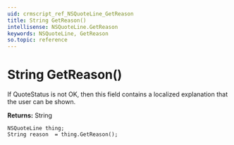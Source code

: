 ```yaml
---
uid: crmscript_ref_NSQuoteLine_GetReason
title: String GetReason()
intellisense: NSQuoteLine.GetReason
keywords: NSQuoteLine, GetReason
so.topic: reference
---
```


# String GetReason()

If QuoteStatus is not OK, then this field contains a localized explanation that the user can be shown.

**Returns:** String

```crmscript
NSQuoteLine thing;
String reason  = thing.GetReason();
```

